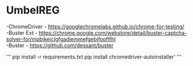 # UmbelREG

-ChromeDriver - https://googlechromelabs.github.io/chrome-for-testing/ <br>
-Buster Ext - https://chrome.google.com/webstore/detail/buster-captcha-solver-for/mpbjkejclgfgadiemmefgebjfooflfhl <br>
-Buster - https://github.com/dessant/buster


'''
pip install -r requirements.txt
pip install chromedriver-autoinstaller'
'''

